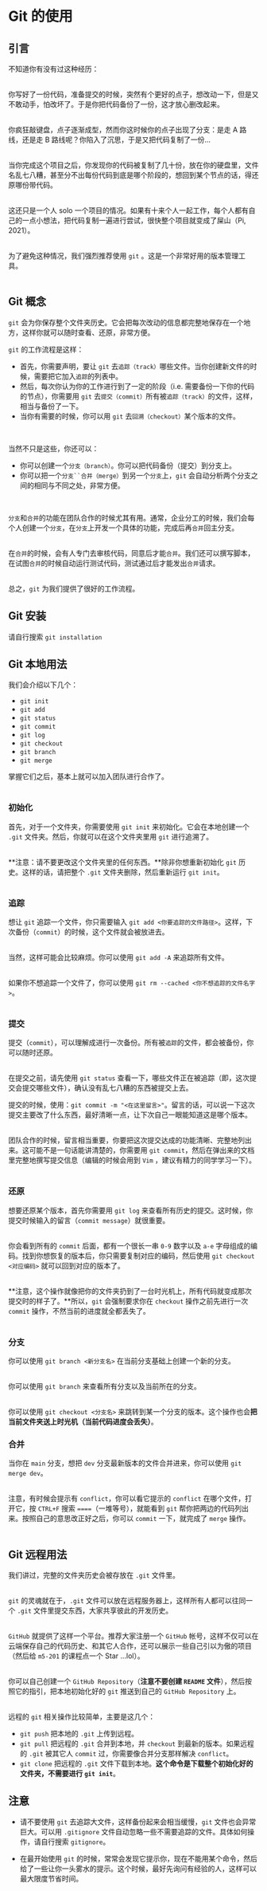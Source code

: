 # Git 的使用

## 引言
不知道你有没有过这种经历：  
<br>

你写好了一份代码，准备提交的时候，突然有个更好的点子，想改动一下，但是又不敢动手，怕改坏了。于是你把代码备份了一份，这才放心删改起来。  
<br>

你疯狂敲键盘，点子逐渐成型，然而你这时候你的点子出现了分支：是走 A 路线，还是走 B 路线呢？你陷入了沉思，于是又把代码复制了一份...   
<br>

当你完成这个项目之后，你发现你的代码被复制了几十份，放在你的硬盘里，文件名乱七八糟，甚至分不出每份代码到底是哪个阶段的，想回到某个节点的话，得还原哪份带代码。  
<br>

这还只是一个人 solo 一个项目的情况。如果有十来个人一起工作，每个人都有自己的一点小想法，把代码复制一遍进行尝试，很快整个项目就变成了屎山（Pi, 2021）。  
<br>

为了避免这种情况，我们强烈推荐使用 `git` 。这是一个非常好用的版本管理工具。  
<br>

## Git 概念

`git` 会为你保存整个文件夹历史。它会把每次改动的信息都完整地保存在一个地方，这样你就可以随时查看、还原，非常方便。  


`git` 的工作流程是这样：  
- 首先，你需要声明，要让 `git` 去`追踪（track）`哪些文件。当你创建新文件的时候，需要把它加入`追踪`的列表中。  
- 然后，每次你认为你的工作进行到了一定的阶段（i.e. 需要备份一下你的代码的节点），你需要用 `git` 去`提交（commit）`所有被`追踪（track）`的文件，这样，相当与备份了一下。  
- 当你有需要的时候，你可以用 `git` 去`回溯（checkout）`某个版本的文件。  
<br>

当然不只是这些，你还可以：  
- 你可以创建一个`分支（branch）`。你可以把代码备份（提交）到分支上。  
- 你可以把一个`分支``合并（merge）`到另一个`分支`上，`git` 会自动分析两个分支之间的相同与不同之处，非常方便。  
<br>

`分支`和`合并`的功能在团队合作的时候尤其有用。通常，企业分工的时候，我们会每个人创建一个`分支`，在`分支`上开发一个具体的功能，完成后再`合并`回主分支。  
<br>

在`合并`的时候，会有人专门去审核代码，同意后才能`合并`。我们还可以撰写脚本，在试图`合并`的时候自动运行测试代码，测试通过后才能发出`合并`请求。  
<br>

总之，`git` 为我们提供了很好的工作流程。

## Git 安装
请自行搜索 `git installation`

## Git 本地用法
我们会介绍以下几个：  
- `git init`  
- `git add`  
- `git status`  
- `git commit`  
- `git log`  
- `git checkout`  
- `git branch`  
- `git merge`  

掌握它们之后，基本上就可以加入团队进行合作了。  
<br>

### 初始化
首先，对于一个文件夹，你需要使用 `git init` 来初始化。它会在本地创建一个 `.git` 文件夹。然后，你就可以在这个文件夹里用 `git` 进行追溯了。  
<br>

**注意：请不要更改这个文件夹里的任何东西。**除非你想重新初始化 `git` 历史。这样的话，请把整个 `.git` 文件夹删除，然后重新运行 `git init`。  
<br>

### 追踪
想让 `git` 追踪一个文件，你只需要输入 `git add <你要追踪的文件路径>`。这样，下次备份（`commit`）的时候，这个文件就会被放进去。  
<br>

当然，这样可能会比较麻烦。你可以使用 `git add -A` 来追踪所有文件。  
<br>

如果你不想追踪一个文件了，你可以使用 `git rm --cached <你不想追踪的文件名字>`。  
<br>

### 提交
提交（`commit`），可以理解成进行一次备份。所有被`追踪`的文件，都会被备份，你可以随时还原。  
<br>

在提交之前，请先使用 `git status` 查看一下，哪些文件正在被追踪（即，这次提交会提交哪些文件），确认没有乱七八糟的东西被提交上去。

提交的时候，使用：`git commit -m "<在这里留言>"`。留言的话，可以说一下这次提交主要改了什么东西，最好清晰一点，让下次自己一眼能知道这是哪个版本。  
<br>

团队合作的时候，留言相当重要，你要把这次提交达成的功能清晰、完整地列出来。这可能不是一句话能讲清楚的，你需要用
`git commit`，然后在弹出来的文档里完整地撰写提交信息（编辑的时候会用到 `Vim` ，建议有精力的同学学习一下）。  
<br>

### 还原
想要还原某个版本，首先你需要用 `git log` 来查看所有历史的提交。这时候，你提交时候输入的留言（`commit message`）就很重要。  
<br>

你会看到所有的 `commit` 后面，都有一个很长一串 `0-9` 数字以及 `a-e` 字母组成的编码。找到你想恢复的版本后，你只需要复制对应的编码，然后使用 `git checkout <对应编码>` 就可以回到对应的版本了。  
<br>

**注意，这个操作就像把你的文件夹扔到了一台时光机上，所有代码就变成那次提交时的样子了。**所以，`git` 会强制要求你在 `checkout` 操作之前先进行一次 `commit` 操作，不然当前的进度就全都丢失了。  
<br>

### 分支
你可以使用 `git branch <新分支名>` 在当前分支基础上创建一个新的分支。  
<br>

你可以使用 `git branch` 来查看所有分支以及当前所在的分支。  
<br>

你可以使用 `git checkout <分支名>` 来跳转到某一个分支的版本。这个操作也会**把当前文件夹送上时光机（当前代码进度会丢失）**。

### 合并
当你在 `main` 分支，想把 `dev` 分支最新版本的文件合并进来，你可以使用 `git merge dev`。  
<br>

注意，有时候会提示有 `conflict`，你可以看它提示的 `conflict` 在哪个文件，打开它，按 `CTRL+F` 搜索 `====`（一堆等号），就能看到 `git` 帮你把两边的代码列出来。按照自己的意思改正好之后，你可以 `commit` 一下，就完成了 `merge` 操作。  
<br>

## Git 远程用法
我们讲过，完整的文件夹历史会被存放在 `.git` 文件里。  
<br>

`git` 的灵魂就在于，`.git` 文件可以放在远程服务器上，这样所有人都可以往同一个 `.git` 文件里提交东西，大家共享彼此的开发历史。  
<br>

`GitHub` 就提供了这样一个平台。推荐大家注册一个 `GitHub` 帐号，这样不仅可以在云端保存自己的代码历史、和其它人合作，还可以展示一些自己引以为傲的项目（然后给 `m5-201` 的课程点一个 Star ...lol）。  
<br>

你可以自己创建一个 `GitHub Repository`（**注意不要创建 `README` 文件**），然后按照它的指引，把本地初始化好的 `git` 推送到自己的 `GitHub Repository` 上。  
<br>

远程的 `git` 相关操作比较简单，主要是这几个：
- `git push` 把本地的 `.git` 上传到远程。
- `git pull` 把远程的 `.git` 合并到本地，并 `checkout` 到最新的版本。如果远程的 `.git` 被其它人 `commit` 过，你需要像合并分支那样解决 `conflict`。
- `git clone` 把远程的 `.git` 文件下载到本地。**这个命令是下载整个初始化好的文件夹，不需要进行 `git init`**。


## 注意
- 请不要使用 `git` 去追踪大文件，这样备份起来会相当缓慢，`git` 文件也会异常巨大。可以用 `.gitignore` 文件自动忽略一些不需要追踪的文件。具体如何操作，请自行搜索 `gitignore`。  

- 在最开始使用 `git` 的时候，常常会发现它提示你，现在不能用某个命令，然后给了一些让你一头雾水的提示。这个时候，最好先询问有经验的人，这样可以最大限度节省时间。

